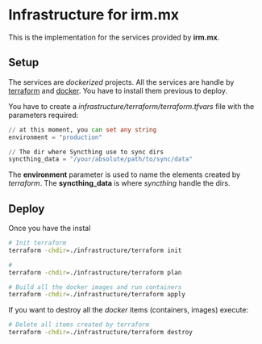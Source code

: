 # Infrastructure for irm.mx
This is the implementation for the services provided by **irm.mx**.

## Setup
The services are *dockerized* projects. All the services are handle by [terraform](https://www.terraform.io/) and [docker](https://www.docker.com/). You have to install them previous to deploy.

You have to create a *infrastructure/terraform/terraform.tfvars* file with the parameters required:
```terraform
// at this moment, you can set any string
environment = "production"

// The dir where Syncthing use to sync dirs
syncthing_data = "/your/absolute/path/to/sync/data"
```
The **environment** parameter is used to name the elements created by *terraform*. The **syncthing_data** is where *syncthing* handle the dirs.

## Deploy
Once you have the instal
```sh
# Init terraform
terraform -chdir=./infrastructure/terraform init

#
terraform -chdir=./infrastructure/terraform plan

# Build all the docker images and run containers
terraform -chdir=./infrastructure/terraform apply

```

If you want to destroy all the *docker* items (containers, images) execute:
```sh
# Delete all items created by terraform
terraform -chdir=./infrastructure/terraform destroy
```
